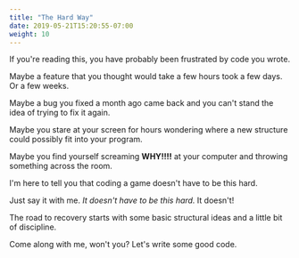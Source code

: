 ```yaml
---
title: "The Hard Way"
date: 2019-05-21T15:20:55-07:00
weight: 10
---
```


If you're reading this, you have probably been frustrated by code you wrote.

Maybe a feature that you thought would take a few hours took a few days. Or a few weeks.

Maybe a bug you fixed a month ago came back and you can't stand the idea of trying to fix it again.

Maybe you stare at your screen for hours wondering where a new structure could possibly fit into your program.

Maybe you find yourself screaming **WHY!!!!** at your computer and throwing something across the room.

I'm here to tell you that coding a game doesn't have to be this hard.

Just say it with me. *It doesn't have to be this hard.* It doesn't!

The road to recovery starts with some basic structural ideas and a little bit of discipline.

Come along with me, won't you? Let's write some good code.
